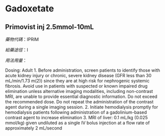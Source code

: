 # Gadoxetate

## Primovist inj 2.5mmol-10mL

*藥物代碼*：IPRIM

*給藥途徑*：I

*用法用量*：

Dosing: Adult 1. Before administration, screen patients to identify those with acute kidney injury or chronic, severe kidney disease (GFR less than 30 mL/min/1.73 m(2)) since they are at high risk for nephrogenic systemic fibrosis. Avoid use in patients with suspected or known impaired drug elimination unless alternative imaging modalities, including non-contrast MRI, are unable to provide essential diagnostic information. Do not exceed the recommended dose. Do not repeat the administration of the contrast agent during a single imaging session. 2. Initiate hemodialysis promptly for hemodialysis patients following administration of a gadolinium-based contrast agent to increase elimination 3. MRI of liver: 0.1 mL/kg (0.025 mmol/kg) given undiluted as a single IV bolus injection at a flow rate of approximately 2 mL/second

